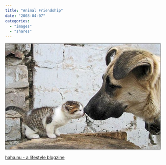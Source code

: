 ```yaml
---
title: "Animal Friendship"
date: "2008-04-07"
categories: 
  - "images"
  - "shares"
---
```


![](images/4wnP83SaF7itohwsI2Q8F4Qq_500.jpg)

[haha.nu - a lifestyle blogzine](http://haha.nu/index.php?s=animal%20friendship#038;paged=1)
